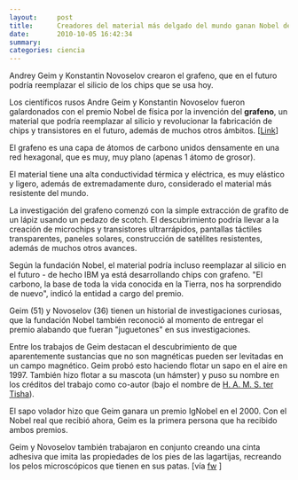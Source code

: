 ```yaml
---
layout:     post
title:      Creadores del material más delgado del mundo ganan Nobel de física
date:       2010-10-05 16:42:34
summary:    
categories: ciencia
---
```


Andrey Geim y Konstantin Novoselov crearon el grafeno, que en el futuro podría reemplazar el silicio de los chips que se usa hoy.

Los científicos rusos Andre Geim y Konstantin Novoselov fueron galardonados con el premio Nobel de física por la invención del <strong>grafeno</strong>, un material que podría reemplazar al silicio y revolucionar la fabricación de chips y transistores en el futuro, además de muchos otros ámbitos. [<a href="http://nobelprize.org/nobel_prizes/physics/laureates/2010/announcement.html" target="_blank">Link</a>]

El grafeno es una capa de átomos de carbono unidos densamente en una red hexagonal, que es muy, muy plano (apenas 1 átomo de grosor).

El material tiene una alta conductividad térmica y eléctrica, es muy elástico y ligero, además de extremadamente duro, considerado el material más resistente del mundo.

La investigación del grafeno comenzó con la simple extracción de grafito de un lápiz usando un pedazo de scotch. El descubrimiento podría llevar a la creación de microchips y transistores ultrarrápidos, pantallas táctiles transparentes, paneles solares, construcción de satélites resistentes, además de muchos otros avances.

Según la fundación Nobel, el material podría incluso reemplazar al silicio en el futuro - de hecho IBM ya está desarrollando chips con grafeno. "El carbono, la base de toda la vida conocida en la Tierra, nos ha sorprendido de nuevo", indicó la entidad a cargo del premio.

Geim (51) y Novoselov (36) tienen un historial de investigaciones curiosas, que la fundación Nobel también reconoció al momento de entregar el premio alabando que fueran "juguetones" en sus investigaciones.

Entre los trabajos de Geim destacan el descubrimiento de que aparentemente sustancias que no son magnéticas pueden ser levitadas en un campo magnético. Geim probó esto haciendo flotar un sapo en el aire en 1997. También hizo flotar a su mascota (un hámster) y puso su nombre en los créditos del trabajo como co-autor (bajo el nombre de <a href="http://www.sciencedirect.com/science?_ob=ArticleURL&_udi=B6TVH-42HXG7J-5N&_user=10&_coverDate=01/31/2001&_rdoc=1&_fmt=high&_orig=search&_origin=search&_sort=d&_docanchor=&view=c&_acct=C000050221&_version=1&_urlVersion=0&_userid=10&md5=4c159fc9eb7d3343514b0330cdac809c&searchtype=a" target="_blank">H. A. M. S. ter Tisha</a>).

El sapo volador hizo que Geim ganara un premio IgNobel en el 2000. Con el Nobel real que recibió ahora, Geim es la primera persona que ha recibido ambos premios.

Geim y Novoselov también trabajaron en conjunto creando una cinta adhesiva que imita las propiedades de los pies de las lagartijas, recreando los pelos microscópicos que tienen en sus patas. [vía <a href="https://www.fayerwayer.com/2010/10/creadores-del-material-mas-delgado-del-mundo-ganan-nobel-de-fisica/" target="_blank">fw</a> ]

